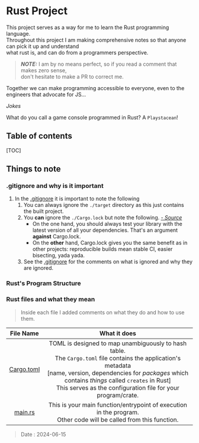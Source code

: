 # Rust Project

This project serves as a way for me to learn the Rust programming language.  
Throughout this project I am making comprehensive notes so that anyone can pick it up and understand  
what rust is, and can do from a programmers perspective.  

> **_NOTE:_** I am by no means perfect, so if you read a comment that makes zero sense,  
don't hesitate to make a PR to correct me.  
  
Together we can make programming accessible to everyone, even to the engineers that advocate for JS...  

_Jokes_  

What do you call a game console programmed in Rust? A `Playstacean`!

## Table of contents

[TOC]

## Things to note

### .gitignore and why is it important

1. In the [.gitignore]("./.gitignore") it is important to note the following
    1. You can always ignore the `./target` directory as this just contains the built project.
    2. You **can** ignore the `./Cargo.lock` but note the following. [_- Source_](https://stackoverflow.com/questions/43667176/what-files-in-a-cargo-project-should-be-in-my-gitignore)
        - On the one hand, you should always test your library with the latest version of all your dependencies. That's an argument **against** Cargo.lock.
        - On the **other** hand, Cargo.lock gives you the same benefit as in other projects: reproducible builds mean stable CI, easier bisecting, yada yada.
    3. See the [.gitignore](.gitignore) for the comments on what is ignored and why they are ignored.

### Rust's Program Structure

### Rust files and what they mean

> Inside each file I added comments on what they do and how to use them.

|         File Name          |                                                                                           What it does                                                                                            |
| :------------------------: | :-----------------------------------------------------------------------------------------------------------------------------------------------------------------------------------------------: |
| [Cargo.toml](./Cargo.toml) | TOML is designed to map unambiguously to hash table. </br> The `Cargo.toml` file contains the application's metadata </br> [name, version, dependencies for _packages_ which contains _things_ called `creates` in Rust] </br> This serves as the configuration file for your program/crate. |
| [main.rs](./src/main.rs) | This is your main function/entrypoint of execution in the program.</br> Other code will be called from this function. |

> Date : 2024-06-15

